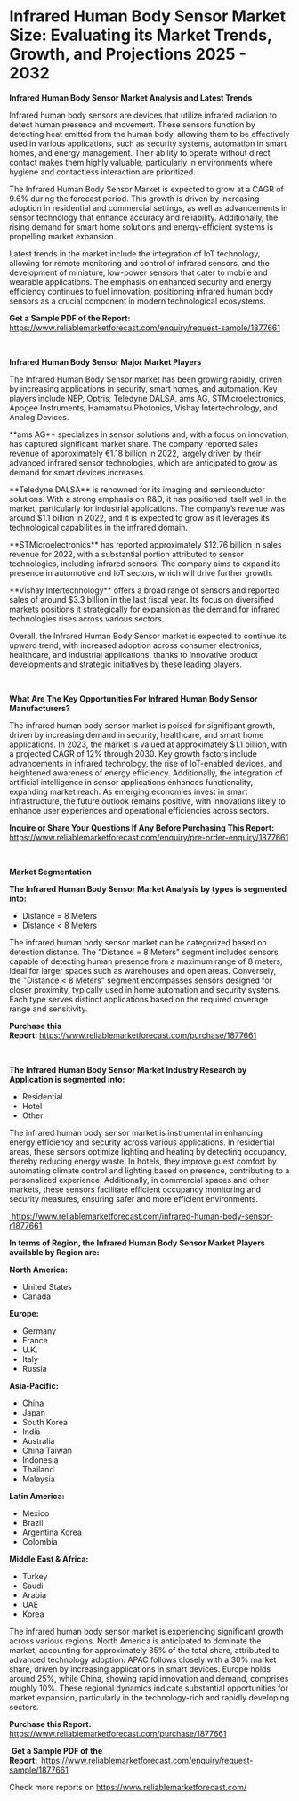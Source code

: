 <p><h1>Infrared Human Body Sensor Market Size: Evaluating its Market Trends, Growth, and Projections 2025 - 2032</h1></p><p><strong>Infrared Human Body Sensor Market Analysis and Latest Trends</strong></p>
<p><p>Infrared human body sensors are devices that utilize infrared radiation to detect human presence and movement. These sensors function by detecting heat emitted from the human body, allowing them to be effectively used in various applications, such as security systems, automation in smart homes, and energy management. Their ability to operate without direct contact makes them highly valuable, particularly in environments where hygiene and contactless interaction are prioritized.</p><p>The Infrared Human Body Sensor Market is expected to grow at a CAGR of 9.6% during the forecast period. This growth is driven by increasing adoption in residential and commercial settings, as well as advancements in sensor technology that enhance accuracy and reliability. Additionally, the rising demand for smart home solutions and energy-efficient systems is propelling market expansion. </p><p>Latest trends in the market include the integration of IoT technology, allowing for remote monitoring and control of infrared sensors, and the development of miniature, low-power sensors that cater to mobile and wearable applications. The emphasis on enhanced security and energy efficiency continues to fuel innovation, positioning infrared human body sensors as a crucial component in modern technological ecosystems.</p></p>
<p><strong>Get a Sample PDF of the Report:&nbsp;</strong> <a href="https://www.reliablemarketforecast.com/enquiry/request-sample/1877661?utm_campaign=2950&utm_medium=2&utm_source=Github&utm_content=ia&utm_term=11042025&utm_id=infrared-human-body-sensor">https://www.reliablemarketforecast.com/enquiry/request-sample/1877661</a></p>
<p>&nbsp;</p>
<p><strong>Infrared Human Body Sensor Major Market Players</strong></p>
<p><p>The Infrared Human Body Sensor market has been growing rapidly, driven by increasing applications in security, smart homes, and automation. Key players include NEP, Optris, Teledyne DALSA, ams AG, STMicroelectronics, Apogee Instruments, Hamamatsu Photonics, Vishay Intertechnology, and Analog Devices.</p><p>**ams AG** specializes in sensor solutions and, with a focus on innovation, has captured significant market share. The company reported sales revenue of approximately €1.18 billion in 2022, largely driven by their advanced infrared sensor technologies, which are anticipated to grow as demand for smart devices increases.</p><p>**Teledyne DALSA** is renowned for its imaging and semiconductor solutions. With a strong emphasis on R&D, it has positioned itself well in the market, particularly for industrial applications. The company’s revenue was around $1.1 billion in 2022, and it is expected to grow as it leverages its technological capabilities in the infrared domain.</p><p>**STMicroelectronics** has reported approximately $12.76 billion in sales revenue for 2022, with a substantial portion attributed to sensor technologies, including infrared sensors. The company aims to expand its presence in automotive and IoT sectors, which will drive further growth.</p><p>**Vishay Intertechnology** offers a broad range of sensors and reported sales of around $3.3 billion in the last fiscal year. Its focus on diversified markets positions it strategically for expansion as the demand for infrared technologies rises across various sectors.</p><p>Overall, the Infrared Human Body Sensor market is expected to continue its upward trend, with increased adoption across consumer electronics, healthcare, and industrial applications, thanks to innovative product developments and strategic initiatives by these leading players.</p></p>
<p>&nbsp;</p>
<p><strong>What Are The Key Opportunities For Infrared Human Body Sensor Manufacturers?</strong></p>
<p><p>The infrared human body sensor market is poised for significant growth, driven by increasing demand in security, healthcare, and smart home applications. In 2023, the market is valued at approximately $1.1 billion, with a projected CAGR of 12% through 2030. Key growth factors include advancements in infrared technology, the rise of IoT-enabled devices, and heightened awareness of energy efficiency. Additionally, the integration of artificial intelligence in sensor applications enhances functionality, expanding market reach. As emerging economies invest in smart infrastructure, the future outlook remains positive, with innovations likely to enhance user experiences and operational efficiencies across sectors.</p></p>
<p><strong>Inquire or Share Your Questions If Any Before Purchasing This Report:</strong> <a href="https://www.reliablemarketforecast.com/enquiry/pre-order-enquiry/1877661?utm_campaign=2950&utm_medium=2&utm_source=Github&utm_content=ia&utm_term=11042025&utm_id=infrared-human-body-sensor">https://www.reliablemarketforecast.com/enquiry/pre-order-enquiry/1877661</a></p>
<p>&nbsp;</p>
<p><strong>Market Segmentation</strong></p>
<p><strong>The Infrared Human Body Sensor Market Analysis by types is segmented into:</strong></p>
<p><ul><li>Distance = 8 Meters</li><li>Distance < 8 Meters</li></ul></p>
<p><p>The infrared human body sensor market can be categorized based on detection distance. The "Distance = 8 Meters" segment includes sensors capable of detecting human presence from a maximum range of 8 meters, ideal for larger spaces such as warehouses and open areas. Conversely, the "Distance < 8 Meters" segment encompasses sensors designed for closer proximity, typically used in home automation and security systems. Each type serves distinct applications based on the required coverage range and sensitivity.</p></p>
<p><strong>Purchase this Report:&nbsp;</strong><a href="https://www.reliablemarketforecast.com/purchase/1877661?utm_campaign=2950&utm_medium=2&utm_source=Github&utm_content=ia&utm_term=11042025&utm_id=infrared-human-body-sensor">https://www.reliablemarketforecast.com/purchase/1877661</a></p>
<p>&nbsp;</p>
<p><strong>The Infrared Human Body Sensor Market Industry Research by Application is segmented into:</strong></p>
<p><ul><li>Residential</li><li>Hotel</li><li>Other</li></ul></p>
<p><p>The infrared human body sensor market is instrumental in enhancing energy efficiency and security across various applications. In residential areas, these sensors optimize lighting and heating by detecting occupancy, thereby reducing energy waste. In hotels, they improve guest comfort by automating climate control and lighting based on presence, contributing to a personalized experience. Additionally, in commercial spaces and other markets, these sensors facilitate efficient occupancy monitoring and security measures, ensuring safer and more efficient environments.</p></p>
<p><a href="https://www.reliablemarketforecast.com/infrared-human-body-sensor-r1877661?utm_campaign=2950&utm_medium=2&utm_source=Github&utm_content=ia&utm_term=11042025&utm_id=infrared-human-body-sensor">&nbsp;https://www.reliablemarketforecast.com/infrared-human-body-sensor-r1877661</a></p>
<p><strong>In terms of Region, the Infrared Human Body Sensor Market Players available by Region are:</strong></p>
<p>
    <p> <strong> North America: </strong>
        <ul>
            <li>United States</li>
            <li>Canada</li>
        </ul>
        </p> 
    <p> <strong> Europe: </strong>
        <ul>
            <li>Germany</li>
            <li>France</li>
            <li>U.K.</li>
            <li>Italy</li>
            <li>Russia</li>
        </ul>
        </p> 
    <p> <strong> Asia-Pacific: </strong>
        <ul>
            <li>China</li>
            <li>Japan</li>
            <li>South Korea</li>
            <li>India</li>
            <li>Australia</li>
            <li>China Taiwan</li>
            <li>Indonesia</li>
            <li>Thailand</li>
            <li>Malaysia</li>
        </ul>
        </p> 
    <p> <strong> Latin America: </strong>
        <ul>
            <li>Mexico</li>
            <li>Brazil</li>
            <li>Argentina Korea</li>
            <li>Colombia</li>
        </ul>
        </p> 
    <p> <strong> Middle East & Africa: </strong>
        <ul>
            <li>Turkey</li>
            <li>Saudi</li>
            <li>Arabia</li>
            <li>UAE</li>
            <li>Korea</li>
        </ul>
    </p>
    </p>
<p><p>The infrared human body sensor market is experiencing significant growth across various regions. North America is anticipated to dominate the market, accounting for approximately 35% of the total share, attributed to advanced technology adoption. APAC follows closely with a 30% market share, driven by increasing applications in smart devices. Europe holds around 25%, while China, showing rapid innovation and demand, comprises roughly 10%. These regional dynamics indicate substantial opportunities for market expansion, particularly in the technology-rich and rapidly developing sectors.</p></p>
<p><strong>Purchase this Report: </strong><a href="https://www.reliablemarketforecast.com/purchase/1877661?utm_campaign=2950&utm_medium=2&utm_source=Github&utm_content=ia&utm_term=11042025&utm_id=infrared-human-body-sensor">https://www.reliablemarketforecast.com/purchase/1877661</a></p>
<p>&nbsp;<strong>Get a Sample PDF of the Report:&nbsp;&nbsp;</strong><a href="https://www.reliablemarketforecast.com/enquiry/request-sample/1877661?utm_campaign=2950&utm_medium=2&utm_source=Github&utm_content=ia&utm_term=11042025&utm_id=infrared-human-body-sensor">https://www.reliablemarketforecast.com/enquiry/request-sample/1877661</a></p>
<p><strong></strong></p>
<p>Check more reports on <a href="https://www.reliablemarketforecast.com/?utm_campaign=2950&utm_medium=2&utm_source=Github&utm_content=ia&utm_term=11042025&utm_id=infrared-human-body-sensor">https://www.reliablemarketforecast.com/</a></p>